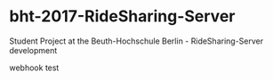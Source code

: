 # bht-2017-RideSharing-Server
Student Project at the Beuth-Hochschule Berlin - RideSharing-Server development  

webhook test

